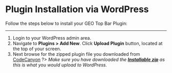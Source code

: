 # Plugin Installation via WordPress

Follow the steps below to install your GEO Top Bar Plugin:
<hr/>

1. Login to your WordPress admin area.
2. Navigate to **Plugins > Add New**. Click **Upload Plugin** button, located at the top of your screen. 
3. Next browse for the zipped plugin file you downloaded from [CodeCanyon](https://codecanyon.net/user/mypreview) 
?> *Make sure you have downloaded the [**Installable zip**](#/getting-the-plugin-downloaded-from-envato) as this is what you would upload to WordPress.*

